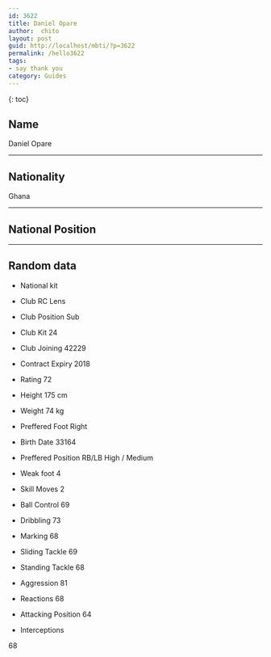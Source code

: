 ```yaml
---
id: 3622
title: Daniel Opare
author:  chito 
layout: post
guid: http://localhost/mbti/?p=3622
permalink: /hello3622
tags:
- say thank you
category: Guides
---
```



{: toc}


## Name  
Daniel Opare 

* * *

## Nationality  
Ghana 

* * *

## National Position 

* * *

## Random data 

  * National kit 
  * Club 
RC Lens 

  * Club Position 
Sub 

  * Club Kit 
24 

  * Club Joining 
42229 

  * Contract Expiry 
2018 

  * Rating 
72 

  * Height 
175 cm 

  * Weight 
74 kg 

  * Preffered Foot 
Right 

  * Birth Date 
33164 

  * Preffered Position 
RB/LB High / Medium 

  * Weak foot 
4 

  * Skill Moves 
2 

  * Ball Control 
69 

  * Dribbling 
73 

  * Marking 
68 

  * Sliding Tackle 
69 

  * Standing Tackle 
68 

  * Aggression 
81 

  * Reactions 
68 

  * Attacking Position 
64 

  * Interceptions 

68</ul>
